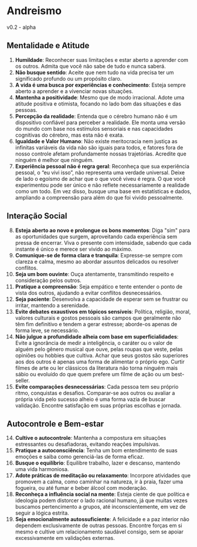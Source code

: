# Andreismo

v0.2 - alpha

## Mentalidade e Atitude

1. **Humildade**: Reconhecer suas limitações e estar aberto a aprender com os outros. Admita que você não sabe de tudo e nunca saberá.
2. **Não busque sentido**: Aceite que nem tudo na vida precisa ter um significado profundo ou um propósito claro.
3. **A vida é uma busca por experiências e conhecimento**: Esteja sempre aberto a aprender e a vivenciar novas situações.
4. **Mantenha a positividade**: Mesmo que de modo irracional. Adote uma atitude positiva e otimista, focando no lado bom das situações e das pessoas.
5. **Percepção da realidade**: Entenda que o cérebro humano não é um dispositivo confiável para perceber a realidade. Ele monta uma versão do mundo com base nos estímulos sensoriais e nas capacidades cognitivas do cérebro, mas esta não é exata.
6. **Igualdade e Valor Humano**: Não existe meritocracia nem justiça as infinitas variáveis da vida não são iguais para todos, e fatores fora de nosso controle afetam profundamente nossas trajetórias. Acredite que ninguém é melhor que ninguém.
7. **Experiência pessoal não é regra geral**: Reconheça que sua experiência pessoal, o “eu vivi isso”, não representa uma verdade universal. Deixe de lado o egoísmo de achar que o que você viveu é regra. O que você experimentou pode ser único e não reflete necessariamente a realidade como um todo. Em vez disso, busque uma base em estatísticas e dados, ampliando a compreensão para além do que foi vivido pessoalmente.

## Interação Social

8. **Esteja aberto ao novo e prolongue os bons momentos**: Diga "sim" para as oportunidades que surgem, aproveitando cada experiência sem pressa de encerrar. Viva o presente com intensidade, sabendo que cada instante é único e merece ser vivido ao máximo.
9. **Comunique-se de forma clara e tranquila**: Expresse-se sempre com clareza e calma, mesmo ao abordar assuntos delicados ou resolver conflitos.
10. **Seja um bom ouvinte**: Ouça atentamente, transmitindo respeito e consideração pelos outros.
11. **Pratique a compreensão**: Seja empático e tente entender o ponto de vista dos outros, ajudando a evitar conflitos desnecessários.
12. **Seja paciente**: Desenvolva a capacidade de esperar sem se frustrar ou irritar, mantendo a serenidade.
13. **Evite debates exaustivos em tópicos sensíveis**: Política, religião, moral, valores culturais e gostos pessoais são campos que geralmente não têm fim definitivo e tendem a gerar estresse; aborde-os apenas de forma leve, se necessário.
14. **Não julgue a profundidade alheia com base em superficialidades**: Evite a ignorância de medir a inteligência, o caráter ou o valor de alguém pelo gênero musical que ouve, pelas roupas que veste, pelas opiniões ou hobbies que cultiva. Achar que seus gostos são superiores aos dos outros é apenas uma forma de alimentar o próprio ego. Curtir filmes de arte ou ler clássicos da literatura não torna ninguém mais sábio ou evoluído do que quem prefere um filme de ação ou um best-seller.
15. **Evite comparações desnecessárias**: Cada pessoa tem seu próprio ritmo, conquistas e desafios. Comparar-se aos outros ou avaliar a própria vida pelo sucesso alheio é uma forma vazia de buscar validação. Encontre satisfação em suas próprias escolhas e jornada.

## Autocontrole e Bem-estar

14. **Cultive o autocontrole**: Mantenha a compostura em situações estressantes ou desafiadoras, evitando reações impulsivas.
15. **Pratique a autoconsciência**: Tenha um bom entendimento de suas emoções e saiba como gerenciá-las de forma eficaz.
16. **Busque o equilíbrio**: Equilibre trabalho, lazer e descanso, mantendo uma vida harmoniosa.
17. **Adote práticas de meditação ou relaxamento**: Incorpore atividades que promovem a calma, como caminhar na natureza, ir à praia, fazer uma fogueira, ou até fumar e beber álcool com moderação.
18. **Reconheça a influência social na mente**: Esteja ciente de que política e ideologia podem distorcer o lado racional humano, já que muitas vezes buscamos pertencimento a grupos, até inconscientemente, em vez de seguir a lógica estrita.
19. **Seja emocionalmente autossuficiente**: A felicidade e a paz interior não dependem exclusivamente de outras pessoas. Encontre forças em si mesmo e cultive um relacionamento saudável consigo, sem se apoiar excessivamente em validações externas.
